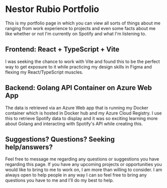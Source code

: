 # Nestor Rubio Portfolio
This is my portfolio page in which you can view all sorts of things about me ranging from work experience to projects and even some facts about me like whether or not I'm currently on Spotify and what I'm listening to.

## Frontend: React + TypeScript + Vite
I was seeking the chance to work with Vite and found this to be the perfect way to get exposure to it while practicing my design skills in Figma and flexing my React/TypeScript muscles.

## Backend: Golang API Container on Azure Web App
The data is retrieved via an Azure Web app that is running my Docker container which is hosted in Docker hub and my Azure Cloud Registry. I use this to retrieve Spotify data to display and it was so exciting learning more about Golang and interacting with Spotify's API while creating this.

## Suggestions? Questions? Seeking help/answers?
Feel free to message me regarding any questions or suggestions you have regarding this page. If you have any upcoming projects or opportunities you would like to bring to me to work on, I am more than willing to consider. I am always open to help people in any way I can so feel free to bring any questions you have to me and I'll do my best to help.
